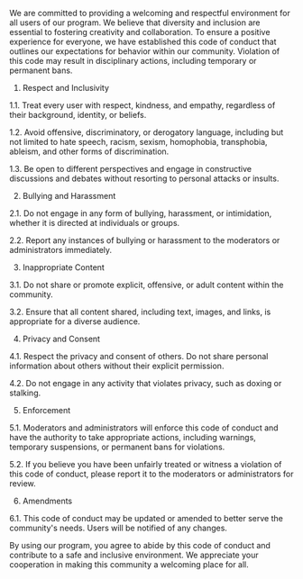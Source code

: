 We are committed to providing a welcoming and respectful environment for all users of our program. We believe that diversity and inclusion are essential to fostering creativity and collaboration. To ensure a positive experience for everyone, we have established this code of conduct that outlines our expectations for behavior within our community. Violation of this code may result in disciplinary actions, including temporary or permanent bans.

1. Respect and Inclusivity

1.1. Treat every user with respect, kindness, and empathy, regardless of their background, identity, or beliefs.

1.2. Avoid offensive, discriminatory, or derogatory language, including but not limited to hate speech, racism, sexism, homophobia, transphobia, ableism, and other forms of discrimination.

1.3. Be open to different perspectives and engage in constructive discussions and debates without resorting to personal attacks or insults.

2. Bullying and Harassment

2.1. Do not engage in any form of bullying, harassment, or intimidation, whether it is directed at individuals or groups.

2.2. Report any instances of bullying or harassment to the moderators or administrators immediately.

3. Inappropriate Content

3.1. Do not share or promote explicit, offensive, or adult content within the community.

3.2. Ensure that all content shared, including text, images, and links, is appropriate for a diverse audience.

4. Privacy and Consent

4.1. Respect the privacy and consent of others. Do not share personal information about others without their explicit permission.

4.2. Do not engage in any activity that violates privacy, such as doxing or stalking.

5. Enforcement

5.1. Moderators and administrators will enforce this code of conduct and have the authority to take appropriate actions, including warnings, temporary suspensions, or permanent bans for violations.

5.2. If you believe you have been unfairly treated or witness a violation of this code of conduct, please report it to the moderators or administrators for review.

6. Amendments

6.1. This code of conduct may be updated or amended to better serve the community's needs. Users will be notified of any changes.

By using our program, you agree to abide by this code of conduct and contribute to a safe and inclusive environment. We appreciate your cooperation in making this community a welcoming place for all.





